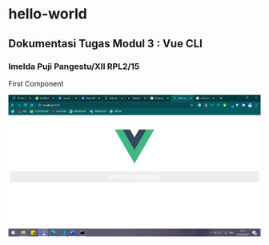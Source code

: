 # hello-world
<h2>Dokumentasi Tugas Modul 3 : Vue CLI</h2>
<h3>Imelda Puji Pangestu/XII RPL2/15</h3>
<p>First Component</p>
<img src="/src/assets/1.jpeg" alt="Dokumentasi Latihan 1"/>
<br>
